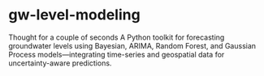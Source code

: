 # gw-level-modeling
Thought for a couple of seconds   A Python toolkit for forecasting groundwater levels using Bayesian, ARIMA, Random Forest, and Gaussian Process models—integrating time-series and geospatial data for uncertainty-aware predictions.
